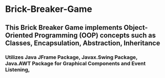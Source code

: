 # Brick-Breaker-Game

## This Brick Breaker Game implements Object-Oriented Programming (OOP) concepts such as Classes, Encapsulation, Abstraction, Inheritance

### Utilizes Java JFrame Package, Javax.Swing Package,  Java.AWT Package for Graphical Components and Event Listening, 

